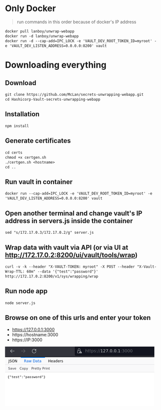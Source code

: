 # Only Docker 
> run commands in this order because of docker's IP address
```
docker pull lanboy/unwrap-webapp
docker run -d lanboy/unwrap-webapp
docker run -d --cap-add=IPC_LOCK -e 'VAULT_DEV_ROOT_TOKEN_ID=myroot' -e 'VAULT_DEV_LISTEN_ADDRESS=0.0.0.0:8200' vault
```

# Downloading everything
## Download
```
git clone https://github.com/McLan/secrets-unwrapping-webapp.git
cd Hashicorp-Vault-secrets-unwrapping-webapp
```

## Installation
```
npm install
```

## Generate certificates
```
cd certs
chmod +x certgen.sh
./certgen.sh <hostname>
cd ..
```

## Run vault in container
```
docker run --cap-add=IPC_LOCK -e 'VAULT_DEV_ROOT_TOKEN_ID=myroot' -e 'VAULT_DEV_LISTEN_ADDRESS=0.0.0.0:8200' vault
```
## Open another terminal and change vault's IP address in servers.js inside the container
```
sed "s/172.17.0.3/172.17.0.2/g" server.js
```

## Wrap data with vault via API (or via UI at http://172.17.0.2:8200/ui/vault/tools/wrap)
```
curl -v -k --header "X-VAULT-TOKEN: myroot" -X POST --header "X-Vault-Wrap-TTL: 60m" --data '{"test":"password"}' http://172.17.0.2:8200/v1/sys/wrapping/wrap
```

## Run node app 
```
node server.js
```

## Browse on one of this urls and enter your token
* https://127.0.0.1:3000
* https://hostname:3000
* https://IP:3000

![result schema](./images/result.png)
